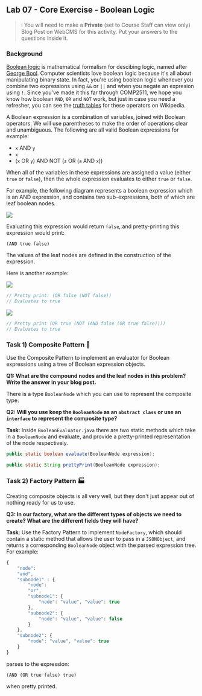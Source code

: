 ## Lab 07 - Core Exercise - Boolean Logic 

> ℹ️ You will need to make a **Private** (set to Course Staff can view only) Blog Post on WebCMS for this activity. Put your answers to the questions inside it.

### Background

[Boolean logic](https://en.wikipedia.org/wiki/Boolean_algebra) is mathematical formalism for descibing logic, named after [George Bool](https://en.wikipedia.org/wiki/George_Boole). Computer scientists love boolean logic because it's all about manipulating binary state. In fact, you're using boolean logic whenever you combine two expressions using `&&` or `||` and when you negate an expresion using `!`. Since you've made it this far through COMP2511, we hope you know how boolean `AND`, `OR` and `NOT` work, but just in case you need a refresher, you can see the [truth tables](https://en.wikipedia.org/wiki/Truth_table) for these operators on Wikipedia.

A Boolean expression is a combination of variables, joined with Boolean operators. We will use parentheses to make the order of operations clear and unambiguous. The following are all valid Boolean expressions for example:

* `x` AND `y`
* `x`
* (`x` OR `y`) AND NOT (`z` OR (`a` AND `x`))

When all of the variables in these expressions are assigned a value (either `true` or `false`), then the whole expression evaluates to either `true` or `false`. 

For example, the following diagram represents a boolean expression which is an AND expression, and contains two sub-expressions, both of which are leaf boolean nodes. 

<img src='imgs/img1.png'>

Evaluating this expression would return `false`, and pretty-printing this expression would print:

```
(AND true false)
```

The values of the leaf nodes are defined in the construction of the expression.

Here is another example:

<img src='imgs/img2.png'>

```java
// Pretty print: (OR false (NOT false))
// Evaluates to true
```

<img src='imgs/img3.png'>

```java
// Pretty print (OR true (NOT (AND false (OR true false))))
// Evaluates to true
```


### Task 1) Composite Pattern 🧠

Use the Composite Pattern to implement an evaluator for Boolean expressions using a tree of Boolean expression objects. 

**Q1: What are the compound nodes and the leaf nodes in this problem? Write the answer in your blog post.**

There is a type `BooleanNode` which you can use to represent the composite type. 

**Q2: Will you use keep the `BooleanNode` as an `abstract class` or use an `interface` to represent the composite type?**

**Task**: Inside `BooleanEvaluator.java` there are two static methods which take in a `BooleanNode` and evaluate, and provide a pretty-printed representation of the node respectively. 

```java
public static boolean evaluate(BooleanNode expression);
```

```java
public static String prettyPrint(BooleanNode expression);
```

### Task 2) Factory Pattern 🏭

Creating composite objects is all very well, but they don't just appear out of nothing ready for us to use. 

**Q3: In our factory, what are the different types of objects we need to create? What are the different fields they will have?**

**Task**: Use the Factory Pattern to implement `NodeFactory`, which should contain a static method that allows the user to pass in a `JSONObject`, and returns a corresponding `BooleanNode` object with the parsed expression tree. For example:

```javascript
{ 
    "node": 
    "and", 
    "subnode1" : {
        "node": 
        "or", 
        "subnode1": {
            "node": "value", "value": true
        },
        "subnode2": {
            "node": "value", "value": false
        }
    },
    "subnode2": {
        "node": "value", "value": true
    }
}
```

parses to the expression:

```
(AND (OR true false) true)
```

when pretty printed.